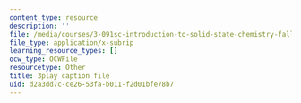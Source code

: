 ```yaml
---
content_type: resource
description: ''
file: /media/courses/3-091sc-introduction-to-solid-state-chemistry-fall-2010/d2a3dd7cce2653fab011f2d01bfe78b7_cMaryERGZmY.vtt
file_type: application/x-subrip
learning_resource_types: []
ocw_type: OCWFile
resourcetype: Other
title: 3play caption file
uid: d2a3dd7c-ce26-53fa-b011-f2d01bfe78b7
---
```

